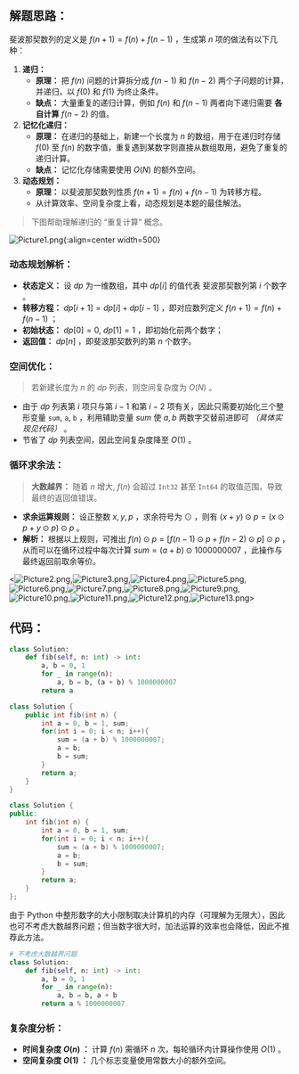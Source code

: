 ## 解题思路：

斐波那契数列的定义是 $f(n + 1) = f(n) + f(n - 1)$ ，生成第 $n$ 项的做法有以下几种：

1. **递归：**
    - **原理：** 把 $f(n)$ 问题的计算拆分成 $f(n-1)$ 和 $f(n-2)$ 两个子问题的计算，并递归，以 $f(0)$ 和 $f(1)$ 为终止条件。
    - **缺点：** 大量重复的递归计算，例如 $f(n)$ 和 $f(n - 1)$ 两者向下递归需要 **各自计算** $f(n - 2)$ 的值。
2. **记忆化递归：**
    - **原理：** 在递归的基础上，新建一个长度为 $n$ 的数组，用于在递归时存储 $f(0)$ 至 $f(n)$ 的数字值，重复遇到某数字则直接从数组取用，避免了重复的递归计算。
    - **缺点：** 记忆化存储需要使用 $O(N)$ 的额外空间。
3. **动态规划：**
    - **原理：** 以斐波那契数列性质 $f(n + 1) = f(n) + f(n - 1)$ 为转移方程。
    - 从计算效率、空间复杂度上看，动态规划是本题的最佳解法。

> 下图帮助理解递归的 “重复计算” 概念。

![Picture1.png](https://pic.leetcode-cn.com/1599882883-mtYecf-Picture1.png){:align=center width=500}

### 动态规划解析：

- **状态定义：** 设 $dp$ 为一维数组，其中 $dp[i]$ 的值代表 斐波那契数列第 $i$ 个数字 。
- **转移方程：** $dp[i + 1] = dp[i] + dp[i - 1]$ ，即对应数列定义 $f(n + 1) = f(n) + f(n - 1)$ ；
- **初始状态：** $dp[0] = 0$, $dp[1] = 1$ ，即初始化前两个数字；
- **返回值：** $dp[n]$ ，即斐波那契数列的第 $n$ 个数字。

### 空间优化：

> 若新建长度为 $n$ 的 $dp$ 列表，则空间复杂度为 $O(N)$ 。

- 由于 $dp$ 列表第 $i$ 项只与第 $i-1$ 和第 $i-2$ 项有关，因此只需要初始化三个整形变量 `sum`, `a`, `b` ，利用辅助变量 $sum$ 使 $a, b$ 两数字交替前进即可 *（具体实现见代码）* 。
- 节省了 $dp$ 列表空间，因此空间复杂度降至 $O(1)$ 。

### 循环求余法：

> **大数越界：** 随着 $n$ 增大, $f(n)$ 会超过 `Int32` 甚至 `Int64` 的取值范围，导致最终的返回值错误。 

- **求余运算规则：** 设正整数 $x, y, p$ ，求余符号为 $\odot$ ，则有 $(x + y) \odot p = (x \odot p + y \odot p) \odot p$ 。
- **解析：** 根据以上规则，可推出 $f(n) \odot p = [f(n-1) \odot p + f(n-2) \odot p] \odot p$ ，从而可以在循环过程中每次计算 $sum = (a + b) \odot 1000000007$ ，此操作与最终返回前取余等价。

<![Picture2.png](https://pic.leetcode-cn.com/1599882883-jbnPaZ-Picture2.png),![Picture3.png](https://pic.leetcode-cn.com/1599882883-ZIXjom-Picture3.png),![Picture4.png](https://pic.leetcode-cn.com/1599882883-UHnEEL-Picture4.png),![Picture5.png](https://pic.leetcode-cn.com/1599882883-UHtjpA-Picture5.png),![Picture6.png](https://pic.leetcode-cn.com/1599882883-jXtHXx-Picture6.png),![Picture7.png](https://pic.leetcode-cn.com/1599882883-ppWbXc-Picture7.png),![Picture8.png](https://pic.leetcode-cn.com/1599882883-lyXbyd-Picture8.png),![Picture9.png](https://pic.leetcode-cn.com/1599882883-vhrJxv-Picture9.png),![Picture10.png](https://pic.leetcode-cn.com/1599882883-cIpqVP-Picture10.png),![Picture11.png](https://pic.leetcode-cn.com/1599882883-NmQlPg-Picture11.png),![Picture12.png](https://pic.leetcode-cn.com/1599882883-coycTs-Picture12.png),![Picture13.png](https://pic.leetcode-cn.com/1599882883-FZVjJi-Picture13.png)>

## 代码：

```Python []
class Solution:
    def fib(self, n: int) -> int:
        a, b = 0, 1
        for _ in range(n):
            a, b = b, (a + b) % 1000000007
        return a
```

```Java []
class Solution {
    public int fib(int n) {
        int a = 0, b = 1, sum;
        for(int i = 0; i < n; i++){
            sum = (a + b) % 1000000007;
            a = b;
            b = sum;
        }
        return a;
    }
}
```

```C++ []
class Solution {
public:
    int fib(int n) {
        int a = 0, b = 1, sum;
        for(int i = 0; i < n; i++){
            sum = (a + b) % 1000000007;
            a = b;
            b = sum;
        }
        return a;
    }
};
```

由于 Python 中整形数字的大小限制取决计算机的内存（可理解为无限大），因此也可不考虑大数越界问题；但当数字很大时，加法运算的效率也会降低，因此不推荐此方法。

```Python []
# 不考虑大数越界问题
class Solution:
    def fib(self, n: int) -> int:
        a, b = 0, 1
        for _ in range(n):
            a, b = b, a + b
        return a % 1000000007
```

### 复杂度分析：

- **时间复杂度 $O(n)$ ：** 计算 $f(n)$ 需循环 $n$ 次，每轮循环内计算操作使用 $O(1)$ 。
- **空间复杂度 $O(1)$ ：** 几个标志变量使用常数大小的额外空间。
